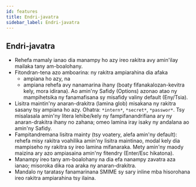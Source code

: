 ```yaml
---
id: features
title: Endri-javatra
sidebar_label: Endri-javatra
---
```


## Endri-javatra

- Rehefa mamaly ianao dia manampy ho azy ireo rakitra avy amin'ilay mailaka tany am-boalohany.
- Fitondran-tena azo amboarina: ny rakitra ampiarahina dia afaka
  - ampiana ho azy, na
  - ampiana rehefa avy nanamarina ihany (boaty fifanakalozan-kevitra kely, mora idirana). Ao amin'ny Safidy (Options) azonao atao ny mampihetsika ny fanamafisana sy misafidy valiny default (Eny/Tsia).
- Lisitra maintin'ny anaran-drakitra (lamina glob) misakana ny rakitra sasany tsy ampiana ho azy. Ohatra: `*intern*`, `*secret*`, `*passwor*`.
  Tsy misalasala amin'ny litera lehibe/kely ny fampifanandrifiana ary ny anaran-drakitra ihany no zahana; omeo lamina iray isaky ny andalana ao amin'ny Safidy.
- Fampitandremana lisitra mainty (tsy voatery, alefa amin'ny default): rehefa misy rakitra voahilika amin'ny lisitra maintinao, modal kely dia mampiseho ny rakitra sy ireo lamina mifanaraka. Mety amin'ny maody maizina ary azo ampiasaina amin'ny fitendry (Enter/Esc hikatona).
- Manampy ireo tany am-boalohany na dia efa nanampy zavatra aza ianao; misoroka dika roa araka ny anaran-drakitra.
- Mandalo ny taratasy fanamarinana SMIME sy sary inline mba hisorohana ireo rakitra ampiarahina tsy ilaina.
